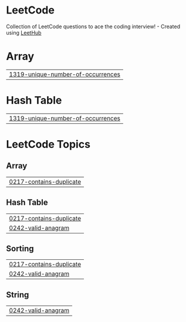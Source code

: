 # LeetCode
Collection of LeetCode questions to ace the coding interview! - Created using [LeetHub](https://github.com/QasimWani/LeetHub)


# Array
|  |
| ------- |
| [1319-unique-number-of-occurrences](https://github.com/LychakVlad/LeetCode/tree/master/1319-unique-number-of-occurrences) |
# Hash Table
|  |
| ------- |
| [1319-unique-number-of-occurrences](https://github.com/LychakVlad/LeetCode/tree/master/1319-unique-number-of-occurrences) |
<!---LeetCode Topics Start-->
# LeetCode Topics
## Array
|  |
| ------- |
| [0217-contains-duplicate](https://github.com/LychakVlad/LeetCode/tree/master/0217-contains-duplicate) |
## Hash Table
|  |
| ------- |
| [0217-contains-duplicate](https://github.com/LychakVlad/LeetCode/tree/master/0217-contains-duplicate) |
| [0242-valid-anagram](https://github.com/LychakVlad/LeetCode/tree/master/0242-valid-anagram) |
## Sorting
|  |
| ------- |
| [0217-contains-duplicate](https://github.com/LychakVlad/LeetCode/tree/master/0217-contains-duplicate) |
| [0242-valid-anagram](https://github.com/LychakVlad/LeetCode/tree/master/0242-valid-anagram) |
## String
|  |
| ------- |
| [0242-valid-anagram](https://github.com/LychakVlad/LeetCode/tree/master/0242-valid-anagram) |
<!---LeetCode Topics End-->